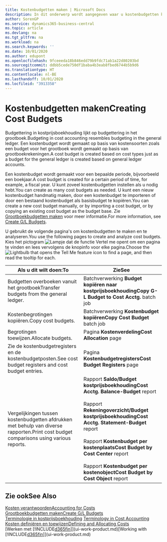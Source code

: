 ```yaml
---
title: Kostenbudgetten maken | Microsoft Docs
description: In dit onderwerp wordt aangegeven waar u kostenbudgetten kunt maken en analyseren.
author: SorenGP
ms.service: dynamics365-business-central
ms.topic: article
ms.devlang: na
ms.tgt_pltfrm: na
ms.workload: na
ms.search.keywords: ''
ms.date: 10/01/2020
ms.author: edupont
ms.openlocfilehash: 9fceeeda18b846edd79b9fdc71ab1a22d80203bd
ms.sourcegitcommit: ddbb5cede750df1baba4b3eab8fbed6744b5b9d6
ms.translationtype: HT
ms.contentlocale: nl-BE
ms.lasthandoff: 10/01/2020
ms.locfileid: "3913358"
---
```

# <a name="creating-cost-budgets"></a><span data-ttu-id="b89d0-103">Kostenbudgetten maken</span><span class="sxs-lookup"><span data-stu-id="b89d0-103">Creating Cost Budgets</span></span>
<span data-ttu-id="b89d0-104">Budgettering in kostprijsboekhouding lijkt op budgettering in het grootboek.</span><span class="sxs-lookup"><span data-stu-id="b89d0-104">Budgeting in cost accounting resembles budgeting in the general ledger.</span></span> <span data-ttu-id="b89d0-105">Een kostenbudget wordt gemaakt op basis van kostensoorten zoals een budget voor het grootboek wordt gemaakt op basis van grootboekrekeningen.</span><span class="sxs-lookup"><span data-stu-id="b89d0-105">A cost budget is created based on cost types just as a budget for the general ledger is created based on general ledger accounts.</span></span>  

<span data-ttu-id="b89d0-106">Een kostenbudget wordt gemaakt voor een bepaalde periode, bijvoorbeeld een boekjaar.</span><span class="sxs-lookup"><span data-stu-id="b89d0-106">A cost budget is created for a certain period of time, for example, a fiscal year.</span></span> <span data-ttu-id="b89d0-107">U kunt zoveel kostenbudgetten instellen als u nodig hebt.</span><span class="sxs-lookup"><span data-stu-id="b89d0-107">You can create as many cost budgets as needed.</span></span> <span data-ttu-id="b89d0-108">U kunt een nieuw kostenbudget handmatig maken, door een kostenbudget te importeren of door een bestaand kostenbudget als basisbudget te kopiëren.</span><span class="sxs-lookup"><span data-stu-id="b89d0-108">You can create a new cost budget manually, or by importing a cost budget, or by copying an existing cost budget as the budget base.</span></span> <span data-ttu-id="b89d0-109">Zie [Grootboekbudgetten maken](finance-how-create-budgets.md) voor meer informatie.</span><span class="sxs-lookup"><span data-stu-id="b89d0-109">For more information, see [Create G/L Budgets](finance-how-create-budgets.md).</span></span>

<span data-ttu-id="b89d0-110">U gebruikt de volgende pagina's om kostenbudgetten te maken en te analyseren.</span><span class="sxs-lookup"><span data-stu-id="b89d0-110">You use the following pages to create and analyze cost budgets.</span></span> <span data-ttu-id="b89d0-111">Kies het pictogram ![Lampje dat de functie Vertel me opent](media/ui-search/search_small.png "Vertel me wat u wilt doen") om een pagina te vinden en lees vervolgens de knopinfo voor elke pagina.</span><span class="sxs-lookup"><span data-stu-id="b89d0-111">Choose the ![Lightbulb that opens the Tell Me feature](media/ui-search/search_small.png "Tell me what you want to do") icon to find a page, and then read the tooltip for each.</span></span>

|<span data-ttu-id="b89d0-112">Als u dit wilt doen:</span><span class="sxs-lookup"><span data-stu-id="b89d0-112">To</span></span>|<span data-ttu-id="b89d0-113">Zie</span><span class="sxs-lookup"><span data-stu-id="b89d0-113">See</span></span>|  
|--------|---------|  
|<span data-ttu-id="b89d0-114">Budgetten overboeken vanuit het grootboek</span><span class="sxs-lookup"><span data-stu-id="b89d0-114">Transfer budgets from the general ledger.</span></span>|<span data-ttu-id="b89d0-115">Batchverwerking **Budget kopiëren naar kostprijsboekhouding**</span><span class="sxs-lookup"><span data-stu-id="b89d0-115">**Copy G-L Budget to Cost Acctg.** batch job</span></span>|  
|<span data-ttu-id="b89d0-116">Kostenbegrotingen kopiëren.</span><span class="sxs-lookup"><span data-stu-id="b89d0-116">Copy cost budgets.</span></span>|<span data-ttu-id="b89d0-117">Batchverwerking **Kostenbudget kopiëren**</span><span class="sxs-lookup"><span data-stu-id="b89d0-117">**Copy Cost Budget** batch job</span></span>|  
|<span data-ttu-id="b89d0-118">Begrotingen toewijzen.</span><span class="sxs-lookup"><span data-stu-id="b89d0-118">Allocate budgets.</span></span>|<span data-ttu-id="b89d0-119">Pagina **Kostenverdeling**</span><span class="sxs-lookup"><span data-stu-id="b89d0-119">**Cost Allocation** page</span></span>|  
|<span data-ttu-id="b89d0-120">Zie de kostenbudgetregisters en de kostenbudgetposten.</span><span class="sxs-lookup"><span data-stu-id="b89d0-120">See cost budget registers and cost budget entries.</span></span>|<span data-ttu-id="b89d0-121">Pagina **Kostenbudgetregisters**</span><span class="sxs-lookup"><span data-stu-id="b89d0-121">**Cost Budget Registers** page</span></span>|  
|<span data-ttu-id="b89d0-122">Vergelijkingen tussen kostenbudgetten afdrukken met behulp van diverse rapporten.</span><span class="sxs-lookup"><span data-stu-id="b89d0-122">Print cost budget comparisons using various reports.</span></span>|<span data-ttu-id="b89d0-123">Rapport **Saldo/Budget kostprijsboekhouding**</span><span class="sxs-lookup"><span data-stu-id="b89d0-123">**Cost Acctg. Balance-Budget** report</span></span><br /><br /> <span data-ttu-id="b89d0-124">Rapport **Rekeningoverzicht/Budget kostprijsboekhouding**</span><span class="sxs-lookup"><span data-stu-id="b89d0-124">**Cost Acctg. Statement-Budget** report</span></span><br /><br /> <span data-ttu-id="b89d0-125">Rapport **Kostenbudget per kostenplaats**</span><span class="sxs-lookup"><span data-stu-id="b89d0-125">**Cost Budget by Cost Center** report</span></span><br /><br /> <span data-ttu-id="b89d0-126">Rapport **Kostenbudget per kostenobject**</span><span class="sxs-lookup"><span data-stu-id="b89d0-126">**Cost Budget by Cost Object** report</span></span>|  

## <a name="see-also"></a><span data-ttu-id="b89d0-127">Zie ook</span><span class="sxs-lookup"><span data-stu-id="b89d0-127">See Also</span></span>  
[<span data-ttu-id="b89d0-128">Kosten verantwoorden</span><span class="sxs-lookup"><span data-stu-id="b89d0-128">Accounting for Costs</span></span>](finance-manage-cost-accounting.md)  
[<span data-ttu-id="b89d0-129">Grootboekbudgetten maken</span><span class="sxs-lookup"><span data-stu-id="b89d0-129">Create G/L Budgets</span></span>](finance-how-create-budgets.md)  
<span data-ttu-id="b89d0-130">[Terminologie in kostprijsboekhouding](finance-terminology-in-cost-accounting.md) </span><span class="sxs-lookup"><span data-stu-id="b89d0-130">[Terminology in Cost Accounting](finance-terminology-in-cost-accounting.md) </span></span>  
[<span data-ttu-id="b89d0-131">Kosten definiëren en toewijzen</span><span class="sxs-lookup"><span data-stu-id="b89d0-131">Defining and Allocating Costs</span></span>](finance-define-and-allocate-costs.md)  
<span data-ttu-id="b89d0-132">[Werken met [!INCLUDE[d365fin](includes/d365fin_md.md)]](ui-work-product.md)</span><span class="sxs-lookup"><span data-stu-id="b89d0-132">[Working with [!INCLUDE[d365fin](includes/d365fin_md.md)]](ui-work-product.md)</span></span>
